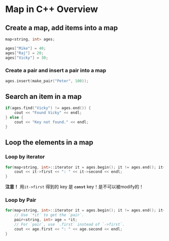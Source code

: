 # Map in C++ Overview

## Create a map, add items into a map
```cpp
map<string, int> ages;

ages["Mike"] = 40;
ages["Raj"] = 20;
ages["Vicky"] = 30;
```

### Create a pair and insert a pair into a map
```cpp
ages.insert(make_pair("Peter", 100));
```

## Search an item in a map
```cpp
if(ages.find("Vicky") != ages.end()) {
    cout << "Found Vicky" << endl;
} else {
    cout << "Key not found." << endl;
}
```

## Loop the elements in a map

### Loop by iterator
```cpp
for(map<string, int>::iterator it = ages.begin(); it != ages.end(); it++) {
    cout << it->first << ": " << it->second << endl;
}
```
**注意！** 用`it->first` 得到的 key 是 **`const`** key！是不可以被modify的！

### Loop by Pair
```cpp
for(map<string, int>::iterator it = ages.begin(); it != ages.end(); it++) {
    // Use `*it` to get the `pair`.
    pair<string, int> age = *it;
    // For `pair`, use `.first` instead of `->first`.
    cout << age.first << ": " << age.second << endl;
}
```

